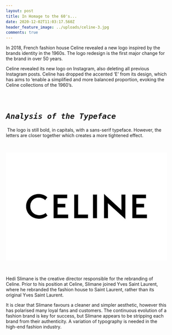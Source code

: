 ```yaml
---
layout: post
title: In Homage to the 60's...
date: 2020-12-02T11:03:17.560Z
header_feature_image: ../uploads/celine-3.jpg
comments: true
---
```

In 2018, French fashion house Celine revealed a new logo inspired by the brands identity in the 1960s. The logo redesign is the first major change for the brand in over 50 years. 

Celine revealed its new logo on Instagram, also deleting all previous Instagram posts. Celine has dropped the accented ‘E’ from its design, which has aims to ‘enable a simplified and more balanced proportion, evoking the Celine collections of the 1960’s. 

 

# ***`Analysis of the Typeface`***

 The logo is still bold, in capitals, with a sans-serif typeface. However, the letters are closer together which creates a more tightened effect. 

 

![](../uploads/celine.jpg)

 

Hedi Slimane is the creative director responsible for the rebranding of Celine. Prior to his position at Celine, Slimane joined Yves Saint Laurent, where he rebranded the fashion house to Saint Laurent, rather than its original Yves Saint Laurent. 

It is clear that Slimane favours a cleaner and simpler aesthetic, however this has polarised many loyal fans and customers. The continuous evolution of a fashion brand is key for success, but Slimane appears to be stripping each brand from their authenticity. A variation of typography is needed in the high-end fashion industry.